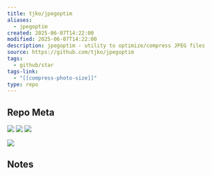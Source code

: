 ```yaml
---
title: tjko/jpegoptim
aliases:
  - jpegoptim
created: 2025-06-07T14:22:00
modified: 2025-06-07T14:22:00
description: jpegoptim - utility to optimize/compress JPEG files
source: https://github.com/tjko/jpegoptim
tags:
  - github/star
tags-link:
  - "[[compress-photo-size]]"
type: repo
---
```

## Repo Meta

![](https://img.shields.io/github/stars/tjko/jpegoptim?style=for-the-badge&label=stars) ![](https://img.shields.io/github/repo-size/tjko/jpegoptim?style=for-the-badge&label=size) ![](https://img.shields.io/github/created-at/tjko/jpegoptim?style=for-the-badge&label=since)

[![](https://github-readme-stats.vercel.app/api/pin/?username=tjko&repo=jpegoptim&bg_color=00000000)](https://github.com/tjko/jpegoptim)

## Notes

